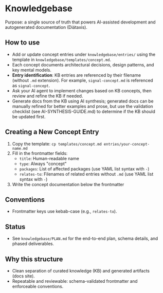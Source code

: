 # Knowledgebase

Purpose: a single source of truth that powers AI-assisted development and autogenerated documentation (Diátaxis).

## How to use

- Add or update concept entries under `knowledgebase/entries/` using the template in `knowledgebase/templates/concept.md`.
- Each concept documents architectural decisions, design patterns, and key mental models.
- **Entry identification**: KB entries are referenced by their filename (without `.md` extension). For example, `signal-concept.md` is referenced as `signal-concept`.
- Ask your AI agent to implement changes based on KB concepts, then review and refine the KB if needed.
- Generate docs from the KB using AI synthesis; generated docs can be manually refined for better examples and prose, but use the validation checklist (see AI-SYNTHESIS-GUIDE.md) to determine if the KB should be updated first.

## Creating a New Concept Entry

1. Copy the template: `cp templates/concept.md entries/your-concept-name.md`
2. Fill in the frontmatter fields:
   - `title`: Human-readable name
   - `type`: Always "concept"
   - `packages`: List of affected packages (use YAML list syntax with `-`)
   - `relates-to`: Filenames of related entries without `.md` (use YAML list syntax with `-`)
3. Write the concept documentation below the frontmatter

## Conventions

- Frontmatter keys use kebab-case (e.g., `relates-to`).

## Status

- See `knowledgebase/PLAN.md` for the end-to-end plan, schema details, and phased deliverables.

## Why this structure

- Clean separation of curated knowledge (KB) and generated artifacts (docs site).
- Repeatable and reviewable: schema-validated frontmatter and enforceable conventions.
